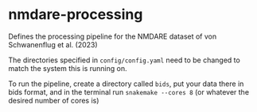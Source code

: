 # nmdare-processing

Defines the processing pipeline for the NMDARE dataset of von Schwanenflug et al. (2023)

The directories specified in `config/config.yaml` need to be changed to match the system this is running on.

To run the pipeline, create a directory called `bids`, put your data there in bids format, and in the terminal run `snakemake --cores 8` (or whatever the desired number of cores is)